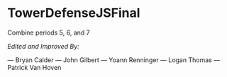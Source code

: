 # TowerDefenseJSFinal
Combine periods 5, 6, and 7

_Edited and Improved By:_

— Bryan Calder
— John Gilbert
— Yoann Renninger
— Logan Thomas
— Patrick Van Hoven
